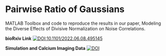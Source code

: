 # Pairwise Ratio of Gaussians
MATLAB Toolbox and code to reproduce the results in our paper, Modeling the Diverse Effects of Divisive Normalization on Noise Correlations.

**bioRxiv Link** [![DOI:10.1101/2022.06.08.495145](https://img.shields.io/badge/DOI-10.1101/2022.06.08.495145-B31B1B.svg)](https://doi.org/10.1101/2022.06.08.495145)

**Simulation and Calcium Imaging Data** [![DOI](https://zenodo.org/badge/DOI/10.5281/zenodo.10003708.svg)](https://doi.org/10.5281/zenodo.10003708)
